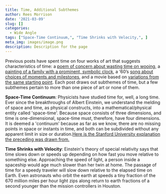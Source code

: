 ```yaml
---
title: Time, Additional Subthemes
author: Rees Morrison
date: '2021-03-09'
slug: []
categories:
  - Wide Angle
tags: ["Space-Time Continuum,", "Time Shrinks with Velocity,", ]
meta_img: images/image.png
description: Description for the page
---
```


Previous posts have spent time on four works of art that suggests characteristics of time:  a [poem of concern about wasting time on wooing](https://themesfromart.com/blog/2021-03-08-time-to-his-coy-mistress-by-andrew-marvell/timecoy/), a [painting of a family with a prominent, symbolic clock](https://themesfromart.com/blog/2021-03-08-time-from-the-bellili-family-by-edgar-degas/timebellili/), a ‘60’s [song about choices of moments and milestones](https://themesfromart.com/blog/2021-03-08-time-from-turn-turn-turn-by-the-byrds/timeturnturn/), and a movie based on [variations from the same starting point](https://themesfromart.com/blog/2021-03-08-time-from-groundhog-day-starring-bill-murray/timegroundhog/). Each post draws out subthemes of time, but a few subthemes pertain to more than one piece of art or none of them.

**Space-Time Continuum**:  Physicists have studied time for, well, a long time.  Ever since the breakthroughs of Albert Einstein, we understand the melding of space and time, as physical constructs, into a mathematical/physical entity called 'space-time'.   Because space consists of three dimensions, and time is one-dimensional, space-time must, therefore, have four dimensions. It is deemed a 'continuum' because as far as we know, there are no missing points in space or instants in time, and both can be subdivided without any apparent limit in size or duration.[Here is the Stanford University  explanation the preceding was drawn from.](https://einstein.stanford.edu/content/relativity/q411.html)

**Time Shrinks with Velocity**:   Einstein's theory of special relativity says that time slows down or speeds up depending on how fast you move relative to something else.  Approaching the speed of light, a person inside a spaceship would age much slower than her twin at home.  The passage of time for a speedy traveler will slow down relative to the elapsed time on Earth.   Even astronauts who orbit the earth at speeds a tiny fraction of the 670 million miles per hour light zips along return to earth fractions of a second younger than the mission controllers in Houston.
